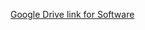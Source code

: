 [Google Drive link for Software](https://drive.google.com/drive/folders/1wN_dxUyMOVj8yNLZdwF22350yOCIcaYN?usp=sharing)
